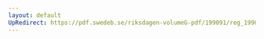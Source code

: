 ```yaml
---
layout: default
UpRedirect: https://pdf.swedeb.se/riksdagen-volumeG-pdf/199091/reg_199091/reg_199091_0818.pdf
---
```

